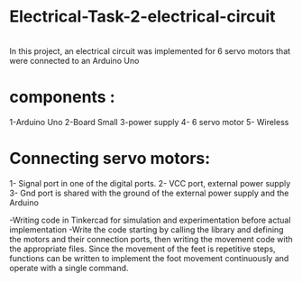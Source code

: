 # Electrical-Task-2-electrical-circuit
<br>In this project, an electrical circuit was implemented for 6 servo motors that were connected to an Arduino Uno

# components :
1-Arduino Uno
2-Board Small
3-power supply 
4- 6 servo motor
5- Wireless

# Connecting servo motors:
1- Signal port in one of the digital ports. 
2- VCC port, external power supply 
3- Gnd port is shared with the ground of the external power supply and the Arduino

-Writing code in Tinkercad for simulation and experimentation before actual implementation 
-Write the code starting by calling the library and defining the motors and their connection ports, then writing the movement code with the appropriate files. Since the movement of the feet is repetitive steps, functions can be written to implement the foot movement continuously and operate with a single command.

